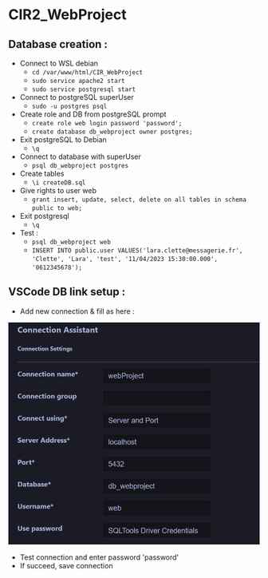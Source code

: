 # CIR2_WebProject

## Database creation :

- Connect to WSL debian
    - `cd /var/www/html/CIR_WebProject`
    - `sudo service apache2 start`
    - `sudo service postgresql start`
- Connect to postgreSQL superUser     
    - `sudo -u postgres psql`
- Create role and DB from postgreSQL prompt    
    - `create role web login password 'password';`
    - `create database db_webproject owner postgres;`
- Exit postgreSQL to Debian    
    - `\q`
- Connect to database with superUser  
    - `psql db_webproject postgres`
- Create tables 
    - `\i createDB.sql`    
- Give rights to user web    
    - `grant insert, update, select, delete on all tables in schema public to web;`
- Exit postgresql    
    - `\q`
- Test :
    - `psql db_webproject web`
    - `INSERT INTO public.user VALUES('lara.clette@messagerie.fr', 'Clette', 'Lara', 'test', '11/04/2023 15:30:00.000', '0612345678');`

## VSCode DB link setup :
- Add new connection & fill as here : 

![vsCode connection setup page](vsCodeDBSetup.png)

- Test connection and enter password 'password'
- If succeed, save connection
